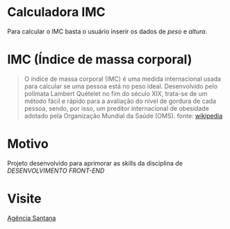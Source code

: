 # Calculadora IMC
Para calcular o IMC basta o usuário inserir os dados de _peso_ e _altura_.

# IMC (Índice de massa corporal)
> O índice de massa corporal (IMC) é uma medida internacional usada para calcular se uma pessoa está no peso ideal. Desenvolvido pelo polímata Lambert Quételet no fim do século XIX, trata-se de um método fácil e rápido para a avaliação do nível de gordura de cada pessoa, sendo, por isso, um preditor internacional de obesidade adotado pela Organização Mundial da Saúde (OMS).
fonte: [wikipedia](https://pt.wikipedia.org/wiki/%C3%8Dndice_de_massa_corporal)

# Motivo
Projeto desenvolvido para aprimorar as skills da disciplina de *DESENVOLVIMENTO FRONT-END*

# Visite
[Agência Santana](https://agenciasantana.com.br)


